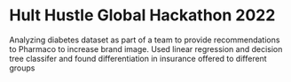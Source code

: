 # Hult Hustle Global Hackathon 2022

Analyzing diabetes dataset as part of a team to provide recommendations to Pharmaco to increase brand image.
Used linear regression and decision tree classifer and found differentiation in insurance offered to different groups
